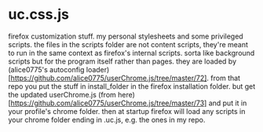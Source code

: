 # uc.css.js
firefox customization stuff. my personal stylesheets and some privileged scripts.
the files in the scripts folder are not content scripts, they're meant to run in the same context as firefox's internal scripts.
sorta like background scripts but for the program itself rather than pages. they are loaded by (alice0775's autoconfig loader)[https://github.com/alice0775/userChrome.js/tree/master/72].
from that repo you put the stuff in install_folder in the firefox installation folder.
but get the updated userChrome.js (from here)[https://github.com/alice0775/userChrome.js/tree/master/73] and put it in your profile's chrome folder.
then at startup firefox will load any scripts in your chrome folder ending in .uc.js, e.g. the ones in my repo.
